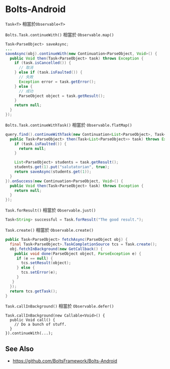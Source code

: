 # Bolts-Android

`Task<T>` 相當於`Observable<T>`

`Bolts.Task.continueWith()` 相當於 `Observable.map()`

```java
Task<ParseObject> saveAsync;
...
saveAsync(obj).continueWith(new Continuation<ParseObject, Void>() {
  public Void then(Task<ParseObject> task) throws Exception {
    if (task.isCancelled()) {
      // 取消
    } else if (task.isFaulted()) {
      // 失敗
      Exception error = task.getError();
    } else {
      // 成功
      ParseObject object = task.getResult();
    }
    return null;
  }
});
```

`Bolts.Task.continueWithTask()` 相當於 `Observable.flatMap()`

```java
query.find().continueWithTask(new Continuation<List<ParseObject>, Task<ParseObject>>() {
  public Task<ParseObject> then(Task<List<ParseObject>> task) throws Exception {
    if (task.isFaulted()) {
      return null;
    }

    List<ParseObject> students = task.getResult();
    students.get(1).put("salutatorian", true);
    return saveAsync(students.get(1));
  }
}).onSuccess(new Continuation<ParseObject, Void>() {
  public Void then(Task<ParseObject> task) throws Exception {
    return null;
  }
});
```

`Task.forResult()` 相當於 `Observable.just()`

```java
Task<String> successful = Task.forResult("The good result.");
```

`Task.create()` 相當於 `Observable.create()`

```java
public Task<ParseObject> fetchAsync(ParseObject obj) {
  final Task<ParseObject>.TaskCompletionSource tcs = Task.create();
  obj.fetchInBackground(new GetCallback() {
    public void done(ParseObject object, ParseException e) {
     if (e == null) {
       tcs.setResult(object);
     } else {
       tcs.setError(e);
     }
   }
  });
  return tcs.getTask();
}
```

`Task.callInBackground()` 相當於 `Observable.defer()`

```
Task.callInBackground(new Callable<Void>() {
  public Void call() {
    // Do a bunch of stuff.
  }
}).continueWith(...);
```

## See Also

* https://github.com/BoltsFramework/Bolts-Android